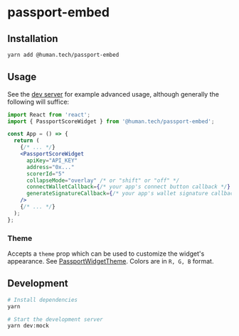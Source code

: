 # passport-embed

## Installation

```bash
yarn add @human.tech/passport-embed
```

## Usage

See the [dev server](./dev/src/index.tsx) for example advanced usage, although
generally the following will suffice:

```jsx
import React from 'react';
import { PassportScoreWidget } from '@human.tech/passport-embed';

const App = () => {
  return (
    {/* ... */}
    <PassportScoreWidget
      apiKey="API_KEY"
      address="0x..."
      scorerId="5"
      collapseMode="overlay" /* or "shift" or "off" */
      connectWalletCallback={/* your app's connect button callback */}
      generateSignatureCallback={/* your app's wallet signature callback */}
    />
    {/* ... */}
  );
};
```

### Theme

Accepts a `theme` prop which can be used to customize the widget's appearance.
See [PassportWidgetTheme](./src/widgets/Widget.tsx). Colors are in `R, G, B` format.

## Development

```bash
# Install dependencies
yarn

# Start the development server
yarn dev:mock
```
